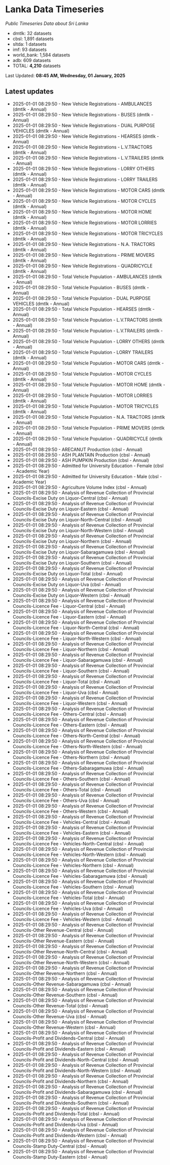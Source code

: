 # Lanka Data Timeseries
*Public Timeseries Data about Sri Lanka*

* dmtlk: 32 datasets
* cbsl: 1,891 datasets
* sltda: 1 datasets
* imf: 93 datasets
* world_bank: 1,584 datasets
* adb: 609 datasets
* TOTAL: **4,210** datasets

Last Updated: **08:45 AM, Wednesday, 01 January, 2025**

## Latest updates

* 2025-01-01 08:29:50 - New Vehicle Registrations - AMBULANCES (dmtlk - Annual)
* 2025-01-01 08:29:50 - New Vehicle Registrations - BUSES (dmtlk - Annual)
* 2025-01-01 08:29:50 - New Vehicle Registrations - DUAL PURPOSE VEHICLES (dmtlk - Annual)
* 2025-01-01 08:29:50 - New Vehicle Registrations - HEARSES (dmtlk - Annual)
* 2025-01-01 08:29:50 - New Vehicle Registrations - L.V.TRACTORS (dmtlk - Annual)
* 2025-01-01 08:29:50 - New Vehicle Registrations - L.V.TRAILERS (dmtlk - Annual)
* 2025-01-01 08:29:50 - New Vehicle Registrations - LORRY OTHERS (dmtlk - Annual)
* 2025-01-01 08:29:50 - New Vehicle Registrations - LORRY TRAILERS (dmtlk - Annual)
* 2025-01-01 08:29:50 - New Vehicle Registrations - MOTOR CARS (dmtlk - Annual)
* 2025-01-01 08:29:50 - New Vehicle Registrations - MOTOR CYCLES (dmtlk - Annual)
* 2025-01-01 08:29:50 - New Vehicle Registrations - MOTOR HOME (dmtlk - Annual)
* 2025-01-01 08:29:50 - New Vehicle Registrations - MOTOR LORRIES (dmtlk - Annual)
* 2025-01-01 08:29:50 - New Vehicle Registrations - MOTOR TRICYCLES (dmtlk - Annual)
* 2025-01-01 08:29:50 - New Vehicle Registrations - N.A. TRACTORS (dmtlk - Annual)
* 2025-01-01 08:29:50 - New Vehicle Registrations - PRIME MOVERS (dmtlk - Annual)
* 2025-01-01 08:29:50 - New Vehicle Registrations - QUADRICYCLE (dmtlk - Annual)
* 2025-01-01 08:29:50 - Total Vehicle Population - AMBULANCES (dmtlk - Annual)
* 2025-01-01 08:29:50 - Total Vehicle Population - BUSES (dmtlk - Annual)
* 2025-01-01 08:29:50 - Total Vehicle Population - DUAL PURPOSE VEHICLES (dmtlk - Annual)
* 2025-01-01 08:29:50 - Total Vehicle Population - HEARSES (dmtlk - Annual)
* 2025-01-01 08:29:50 - Total Vehicle Population - L.V.TRACTORS (dmtlk - Annual)
* 2025-01-01 08:29:50 - Total Vehicle Population - L.V.TRAILERS (dmtlk - Annual)
* 2025-01-01 08:29:50 - Total Vehicle Population - LORRY OTHERS (dmtlk - Annual)
* 2025-01-01 08:29:50 - Total Vehicle Population - LORRY TRAILERS (dmtlk - Annual)
* 2025-01-01 08:29:50 - Total Vehicle Population - MOTOR CARS (dmtlk - Annual)
* 2025-01-01 08:29:50 - Total Vehicle Population - MOTOR CYCLES (dmtlk - Annual)
* 2025-01-01 08:29:50 - Total Vehicle Population - MOTOR HOME (dmtlk - Annual)
* 2025-01-01 08:29:50 - Total Vehicle Population - MOTOR LORRIES (dmtlk - Annual)
* 2025-01-01 08:29:50 - Total Vehicle Population - MOTOR TRICYCLES (dmtlk - Annual)
* 2025-01-01 08:29:50 - Total Vehicle Population - N.A. TRACTORS (dmtlk - Annual)
* 2025-01-01 08:29:50 - Total Vehicle Population - PRIME MOVERS (dmtlk - Annual)
* 2025-01-01 08:29:50 - Total Vehicle Population - QUADRICYCLE (dmtlk - Annual)
* 2025-01-01 08:29:50 - ARECANUT Production (cbsl - Annual)
* 2025-01-01 08:29:50 - ASH PLANTAIN Production (cbsl - Annual)
* 2025-01-01 08:29:50 - ASH PUMPKIN Production (cbsl - Annual)
* 2025-01-01 08:29:50 - Admitted for University Education - Female (cbsl - Academic Year)
* 2025-01-01 08:29:50 - Admitted for University Education - Male (cbsl - Academic Year)
* 2025-01-01 08:29:50 - Agriculture Volume Index (cbsl - Annual)
* 2025-01-01 08:29:50 - Analysis of Revenue Collection of Provincial Councils-Excise Duty on Liquor-Central (cbsl - Annual)
* 2025-01-01 08:29:50 - Analysis of Revenue Collection of Provincial Councils-Excise Duty on Liquor-Eastern (cbsl - Annual)
* 2025-01-01 08:29:50 - Analysis of Revenue Collection of Provincial Councils-Excise Duty on Liquor-North-Central (cbsl - Annual)
* 2025-01-01 08:29:50 - Analysis of Revenue Collection of Provincial Councils-Excise Duty on Liquor-North-Western (cbsl - Annual)
* 2025-01-01 08:29:50 - Analysis of Revenue Collection of Provincial Councils-Excise Duty on Liquor-Northern (cbsl - Annual)
* 2025-01-01 08:29:50 - Analysis of Revenue Collection of Provincial Councils-Excise Duty on Liquor-Sabaragamuwa (cbsl - Annual)
* 2025-01-01 08:29:50 - Analysis of Revenue Collection of Provincial Councils-Excise Duty on Liquor-Southern (cbsl - Annual)
* 2025-01-01 08:29:50 - Analysis of Revenue Collection of Provincial Councils-Excise Duty on Liquor-Total (cbsl - Annual)
* 2025-01-01 08:29:50 - Analysis of Revenue Collection of Provincial Councils-Excise Duty on Liquor-Uva (cbsl - Annual)
* 2025-01-01 08:29:50 - Analysis of Revenue Collection of Provincial Councils-Excise Duty on Liquor-Western (cbsl - Annual)
* 2025-01-01 08:29:50 - Analysis of Revenue Collection of Provincial Councils-Licence Fee - Liquor-Central (cbsl - Annual)
* 2025-01-01 08:29:50 - Analysis of Revenue Collection of Provincial Councils-Licence Fee - Liquor-Eastern (cbsl - Annual)
* 2025-01-01 08:29:50 - Analysis of Revenue Collection of Provincial Councils-Licence Fee - Liquor-North-Central (cbsl - Annual)
* 2025-01-01 08:29:50 - Analysis of Revenue Collection of Provincial Councils-Licence Fee - Liquor-North-Western (cbsl - Annual)
* 2025-01-01 08:29:50 - Analysis of Revenue Collection of Provincial Councils-Licence Fee - Liquor-Northern (cbsl - Annual)
* 2025-01-01 08:29:50 - Analysis of Revenue Collection of Provincial Councils-Licence Fee - Liquor-Sabaragamuwa (cbsl - Annual)
* 2025-01-01 08:29:50 - Analysis of Revenue Collection of Provincial Councils-Licence Fee - Liquor-Southern (cbsl - Annual)
* 2025-01-01 08:29:50 - Analysis of Revenue Collection of Provincial Councils-Licence Fee - Liquor-Total (cbsl - Annual)
* 2025-01-01 08:29:50 - Analysis of Revenue Collection of Provincial Councils-Licence Fee - Liquor-Uva (cbsl - Annual)
* 2025-01-01 08:29:50 - Analysis of Revenue Collection of Provincial Councils-Licence Fee - Liquor-Western (cbsl - Annual)
* 2025-01-01 08:29:50 - Analysis of Revenue Collection of Provincial Councils-Licence Fee - Others-Central (cbsl - Annual)
* 2025-01-01 08:29:50 - Analysis of Revenue Collection of Provincial Councils-Licence Fee - Others-Eastern (cbsl - Annual)
* 2025-01-01 08:29:50 - Analysis of Revenue Collection of Provincial Councils-Licence Fee - Others-North-Central (cbsl - Annual)
* 2025-01-01 08:29:50 - Analysis of Revenue Collection of Provincial Councils-Licence Fee - Others-North-Western (cbsl - Annual)
* 2025-01-01 08:29:50 - Analysis of Revenue Collection of Provincial Councils-Licence Fee - Others-Northern (cbsl - Annual)
* 2025-01-01 08:29:50 - Analysis of Revenue Collection of Provincial Councils-Licence Fee - Others-Sabaragamuwa (cbsl - Annual)
* 2025-01-01 08:29:50 - Analysis of Revenue Collection of Provincial Councils-Licence Fee - Others-Southern (cbsl - Annual)
* 2025-01-01 08:29:50 - Analysis of Revenue Collection of Provincial Councils-Licence Fee - Others-Total (cbsl - Annual)
* 2025-01-01 08:29:50 - Analysis of Revenue Collection of Provincial Councils-Licence Fee - Others-Uva (cbsl - Annual)
* 2025-01-01 08:29:50 - Analysis of Revenue Collection of Provincial Councils-Licence Fee - Others-Western (cbsl - Annual)
* 2025-01-01 08:29:50 - Analysis of Revenue Collection of Provincial Councils-Licence Fee - Vehicles-Central (cbsl - Annual)
* 2025-01-01 08:29:50 - Analysis of Revenue Collection of Provincial Councils-Licence Fee - Vehicles-Eastern (cbsl - Annual)
* 2025-01-01 08:29:50 - Analysis of Revenue Collection of Provincial Councils-Licence Fee - Vehicles-North-Central (cbsl - Annual)
* 2025-01-01 08:29:50 - Analysis of Revenue Collection of Provincial Councils-Licence Fee - Vehicles-North-Western (cbsl - Annual)
* 2025-01-01 08:29:50 - Analysis of Revenue Collection of Provincial Councils-Licence Fee - Vehicles-Northern (cbsl - Annual)
* 2025-01-01 08:29:50 - Analysis of Revenue Collection of Provincial Councils-Licence Fee - Vehicles-Sabaragamuwa (cbsl - Annual)
* 2025-01-01 08:29:50 - Analysis of Revenue Collection of Provincial Councils-Licence Fee - Vehicles-Southern (cbsl - Annual)
* 2025-01-01 08:29:50 - Analysis of Revenue Collection of Provincial Councils-Licence Fee - Vehicles-Total (cbsl - Annual)
* 2025-01-01 08:29:50 - Analysis of Revenue Collection of Provincial Councils-Licence Fee - Vehicles-Uva (cbsl - Annual)
* 2025-01-01 08:29:50 - Analysis of Revenue Collection of Provincial Councils-Licence Fee - Vehicles-Western (cbsl - Annual)
* 2025-01-01 08:29:50 - Analysis of Revenue Collection of Provincial Councils-Other Revenue-Central (cbsl - Annual)
* 2025-01-01 08:29:50 - Analysis of Revenue Collection of Provincial Councils-Other Revenue-Eastern (cbsl - Annual)
* 2025-01-01 08:29:50 - Analysis of Revenue Collection of Provincial Councils-Other Revenue-North-Central (cbsl - Annual)
* 2025-01-01 08:29:50 - Analysis of Revenue Collection of Provincial Councils-Other Revenue-North-Western (cbsl - Annual)
* 2025-01-01 08:29:50 - Analysis of Revenue Collection of Provincial Councils-Other Revenue-Northern (cbsl - Annual)
* 2025-01-01 08:29:50 - Analysis of Revenue Collection of Provincial Councils-Other Revenue-Sabaragamuwa (cbsl - Annual)
* 2025-01-01 08:29:50 - Analysis of Revenue Collection of Provincial Councils-Other Revenue-Southern (cbsl - Annual)
* 2025-01-01 08:29:50 - Analysis of Revenue Collection of Provincial Councils-Other Revenue-Total (cbsl - Annual)
* 2025-01-01 08:29:50 - Analysis of Revenue Collection of Provincial Councils-Other Revenue-Uva (cbsl - Annual)
* 2025-01-01 08:29:50 - Analysis of Revenue Collection of Provincial Councils-Other Revenue-Western (cbsl - Annual)
* 2025-01-01 08:29:50 - Analysis of Revenue Collection of Provincial Councils-Profit and Dividends-Central (cbsl - Annual)
* 2025-01-01 08:29:50 - Analysis of Revenue Collection of Provincial Councils-Profit and Dividends-Eastern (cbsl - Annual)
* 2025-01-01 08:29:50 - Analysis of Revenue Collection of Provincial Councils-Profit and Dividends-North-Central (cbsl - Annual)
* 2025-01-01 08:29:50 - Analysis of Revenue Collection of Provincial Councils-Profit and Dividends-North-Western (cbsl - Annual)
* 2025-01-01 08:29:50 - Analysis of Revenue Collection of Provincial Councils-Profit and Dividends-Northern (cbsl - Annual)
* 2025-01-01 08:29:50 - Analysis of Revenue Collection of Provincial Councils-Profit and Dividends-Sabaragamuwa (cbsl - Annual)
* 2025-01-01 08:29:50 - Analysis of Revenue Collection of Provincial Councils-Profit and Dividends-Southern (cbsl - Annual)
* 2025-01-01 08:29:50 - Analysis of Revenue Collection of Provincial Councils-Profit and Dividends-Total (cbsl - Annual)
* 2025-01-01 08:29:50 - Analysis of Revenue Collection of Provincial Councils-Profit and Dividends-Uva (cbsl - Annual)
* 2025-01-01 08:29:50 - Analysis of Revenue Collection of Provincial Councils-Profit and Dividends-Western (cbsl - Annual)
* 2025-01-01 08:29:50 - Analysis of Revenue Collection of Provincial Councils-Stamp Duty-Central (cbsl - Annual)
* 2025-01-01 08:29:50 - Analysis of Revenue Collection of Provincial Councils-Stamp Duty-Eastern (cbsl - Annual)